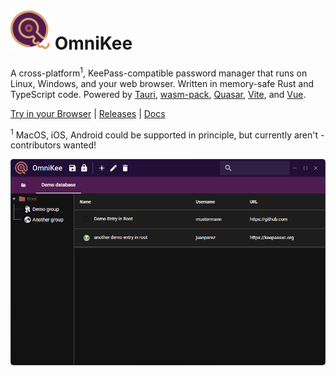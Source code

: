 # ![Logo](www/src/assets/logo.svg) OmniKee
A cross-platform<sup>1</sup>, KeePass-compatible password manager that runs on Linux, Windows, and your web browser. Written in memory-safe Rust and TypeScript code. Powered by [Tauri](https://v2.tauri.app/), [wasm-pack](https://github.com/rustwasm/wasm-pack), [Quasar](https://quasar.dev/), [Vite](https://vite.dev/), and [Vue](https://vuejs.org/).

[Try in your Browser](https://omnikee.github.io/OmniKee) | [Releases](releases/latest) | [Docs](https://omnikee.github.io)

<sup>1</sup> MacOS, iOS, Android could be supported in principle, but currently aren't - contributors wanted!

![Screenshot](.github/screenshot.png)

